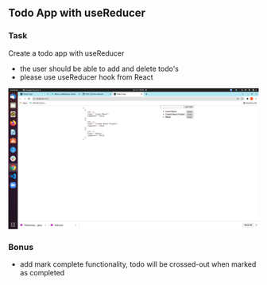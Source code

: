 ## Todo App with useReducer

### Task

Create a todo app with useReducer

- the user should be able to add and delete todo's
- please use useReducer hook from React

<img src="todo.png" alt="">


### Bonus

- add mark complete functionality, todo will be crossed-out when marked as completed




